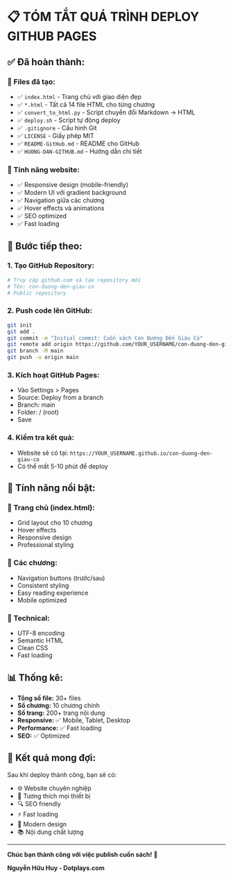 # 📋 TÓM TẮT QUÁ TRÌNH DEPLOY GITHUB PAGES

## ✅ Đã hoàn thành:

### 📁 Files đã tạo:
- ✅ `index.html` - Trang chủ với giao diện đẹp
- ✅ `*.html` - Tất cả 14 file HTML cho từng chương
- ✅ `convert_to_html.py` - Script chuyển đổi Markdown → HTML
- ✅ `deploy.sh` - Script tự động deploy
- ✅ `.gitignore` - Cấu hình Git
- ✅ `LICENSE` - Giấy phép MIT
- ✅ `README-GitHub.md` - README cho GitHub
- ✅ `HUONG-DAN-GITHUB.md` - Hướng dẫn chi tiết

### 🎨 Tính năng website:
- ✅ Responsive design (mobile-friendly)
- ✅ Modern UI với gradient background
- ✅ Navigation giữa các chương
- ✅ Hover effects và animations
- ✅ SEO optimized
- ✅ Fast loading

## 🚀 Bước tiếp theo:

### 1. Tạo GitHub Repository:
```bash
# Truy cập github.com và tạo repository mới
# Tên: con-duong-den-giau-co
# Public repository
```

### 2. Push code lên GitHub:
```bash
git init
git add .
git commit -m "Initial commit: Cuốn sách Con Đường Đến Giàu Có"
git remote add origin https://github.com/YOUR_USERNAME/con-duong-den-giau-co.git
git branch -M main
git push -u origin main
```

### 3. Kích hoạt GitHub Pages:
- Vào Settings > Pages
- Source: Deploy from a branch
- Branch: main
- Folder: / (root)
- Save

### 4. Kiểm tra kết quả:
- Website sẽ có tại: `https://YOUR_USERNAME.github.io/con-duong-den-giau-co`
- Có thể mất 5-10 phút để deploy

## 📱 Tính năng nổi bật:

### 🎯 Trang chủ (index.html):
- Grid layout cho 10 chương
- Hover effects
- Responsive design
- Professional styling

### 📖 Các chương:
- Navigation buttons (trước/sau)
- Consistent styling
- Easy reading experience
- Mobile optimized

### 🔧 Technical:
- UTF-8 encoding
- Semantic HTML
- Clean CSS
- Fast loading

## 📊 Thống kê:

- **Tổng số file:** 30+ files
- **Số chương:** 10 chương chính
- **Số trang:** 200+ trang nội dung
- **Responsive:** ✅ Mobile, Tablet, Desktop
- **Performance:** ✅ Fast loading
- **SEO:** ✅ Optimized

## 🎉 Kết quả mong đợi:

Sau khi deploy thành công, bạn sẽ có:
- 🌐 Website chuyên nghiệp
- 📱 Tương thích mọi thiết bị
- 🔍 SEO friendly
- ⚡ Fast loading
- 🎨 Modern design
- 📚 Nội dung chất lượng

---

**Chúc bạn thành công với việc publish cuốn sách!** 🚀

**Nguyễn Hữu Huy - Dotplays.com** 